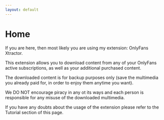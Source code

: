 ```yaml
---
layout: default
---
```


# Home

If you are here, then most likely you are using my extension: OnlyFans Xtractor.

This extension allows you to download content from any of your OnlyFans active subscriptions, as well as your additional purchased content.

The downloaded content is for backup purposes only (save the multimedia you already paid for, in order to enjoy them anytime you want).

We DO NOT encourage piracy in any ot its ways and each person is responsible for any misuse of the downloaded multimedia.

If you have any doubts about the usage of the extension please refer to the Tutorial section of this page.
